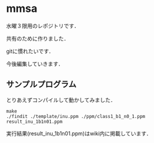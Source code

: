 # mmsa

水曜３限用のレポジトリです．  

共有のために作りました．　　

gitに慣れたいです．　　

今後編集していきます．

## サンプルプログラム

とりあえずコンパイルして動かしてみました．  

```
make
./findit ./template/inu.ppm ./ppm/class1_b1_n0_1.ppm result_inu_1b1n01.ppm
```

実行結果(result_inu_1b1n01.ppm)はwiki内に掲載しています．

